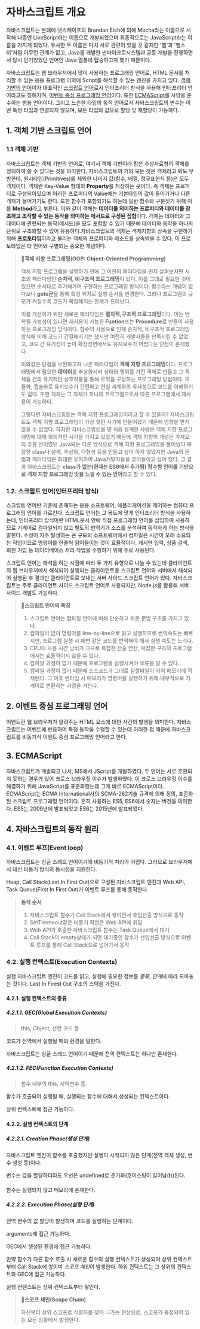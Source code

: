 # 자바스크립트 개요

자바스크립트는 본래에 넷스케이프의 Brandan Eich에 의해 Mocha라는 이름으로 시작해 나중엔 LiveScript라는 이름으로 개발되었으며 최종적으로는 JavaScript라는 이름을 가지게 되었다. 유사한 두 이름은 마치 서로 관련이 있을 것 같지만 '햄'과 '햄스터'처럼 아무런 관계가 없고, Java를 개발한 썬마이크로시스템과 공동 개발을 진행하면서 당시 인기있었던 언어인 Java 열풍에 탑승하고자 했기 때문이다.

자바스크립트는 웹 브라우저에서 많이 사용하는 프로그래밍 언어로, HTML 문서를 처리할 수 있는 응용 프로그램 이외에 Script를 해석할 수 있는 엔진을 가지고 있다. [객체 기반의 언어](#1-객체-기반)이자 대표적인 [스크립트 언어](#2-스크립트-언어인터프리터-방식)로서 인터프리터 방식을 사용해 인터프리터 언어라고도 칭해지며, [이벤트 중심 프로그래밍 언어](#이벤트-중심-프로그래밍-언어)이다. 또한 [ECMAScript](#ecmascript)를 사양을 준수하는 범용 언어이다. 그리고 느슨한 타입의 동적 언어로서 자바스크립트의 변수는 어떤 특정 타입과 연결되지 않으며, 모든 타입의 값으로 할당 및 재할당이 가능하다.

## 1. 객체 기반 스크립트 언어

### 1.1 객체 기반

자바스크립트는 객체 기반의 언어로, 여기서 객체 기반이라 함은 추상자료형의 객체를 정의하여 쓸 수 있다는 것을 의미한다. 자바스크립트의 거의 모든 것은 객체라고 봐도 무방한데, 원시타입(Primitives)를 제외한 나머지 값(함수, 배열, 정규표현식 등)은 모두 객체이다. 객체란 Key-Value 형태의 **Property**를 저장하는 곳이다. 즉 객체는 프로퍼티로 구성되어있으며 이러한 프로퍼티의 Value에는 기본타입의 값이 들어가거나 다른 객체가 들어가기도 한다. 또한 함수가 포함되기도 하는데 일반 함수와 구분짓기 위해 이를 **Method**라고 부른다. 이와 같이 객체는 **데이터를 의미하는 프로퍼티와 데이터를 참조하고 조작할 수 있는 동작을 의미하는 메서드로 구성된 집합**이다. 객체는 데이터와 그 데이터에 관련되는 동작(메서드)을 모두 포함할 수 있기 때문에 데이터와 동작을 하나의 단위로 구조화할 수 있어 유용하다.자바스크립트의 객체는 객체지향의 상속을 구현하기 위해 **프로토타입**이라고 불리는 객체의 프로퍼티와 메소드를 상속받을 수 있다. 이 프로토타입은 타 언어와 구별되는 중요한 개념이다.

> **📌객체 지향 프로그래밍(OOP: Object-Oriented Programming)**<br/>
>
> 객체 지향 프로그램을 설명하기 전에 그 이전의 패러다임을 먼저 살펴보자면 시초의 패러다임인 **순차적, 비구조적 프로그래밍**이 있다. 이름 그대로 필요한 것이 있으면 순서대로 추가해가며 구현하는 프로그래밍 방식이다. 함수라는 개념이 없다보니 **goto문**을 통해 특정 위치로 실행 순서를 변경한다. 그러나 프로그램의 규모가 커질수록 코드가 복잡해지는 한계가 드러난다.
>
> 이를 개선하기 위한 새로운 패러다임은 **절차적,구조적 프로그래밍**이다. 이는 반복될 가능성이 있다면 재사용이 가능한 **Funtion**또는 **Procedure**로 만들어 사용하는 프로그래밍 방식이다. 함수의 사용으로 인해 순차적, 비구조적 프로그래밍 방식에 비해 코드가 간결해지기는 했지만 여전히 개발자들을 만족시킬 수 없었고, 코드 간 유기성이 높아 확장성면에서도 유지보수가 어렵다는 단점이 존재했다.
>
> 이와같은 단점을 보완하고자 나온 패러다임이 **객체 지향 프로그래밍**이다. 프로그래밍에서 필요한 **데이터**를 추상화시켜 상태와 행위를 가진 객체로 만들고 그 객체들 간의 유기적인 상호작용을 통해 로직을 구성하는 프로그래밍 방법이다. 모듈화, 캡슐화로 유지보수가 간편하고 현실 세계와의 유사성으로 코드를 이해하기도 쉽다. 또한 객체는 그 자체가 하나의 프로그램으로서 다른 프로그램에서 재사용이 가능하다.
>
> 그렇다면 자바스크립트는 객체 지향 프로그래밍이라고 할 수 있을까? 자바스크립트도 객체 지향 프로그래밍이 가장 핫한 시기에 만들어졌기 때문에 영향을 받지 않을 수 없었다. 하지만 자바스크립트를 맨 처음 설계한 사람은 객체 지향 프로그래밍에 대해 회의적인 시각을 가지고 있었기 때문에 객체 지향의 개녕은 가져오되 주류 언어였던 Java와는 다른 방식으로 객체 지향 프로그래밍을 풀어냈다.복잡한 class나 설계, 추상화, 다형성 등을 만들고 싶어 하지 않았지만 Java의 문법과 패러다임은 최대한 유지하여 Java개발자들을 끌어들이고 싶어 했다. 그 결과 자바스크립트는 **class가 없는(현재는 ES6에서 추가됨) 함수형 언어를 기반으로 객체 지향 프로그래밍 맛을 느낄 수 있는 언어**라고 할 수 있다.

### 1.2. 스크립트 언어(인터프리터 방식)

스크립트 언어란 기존에 존재하는 응용 소프트웨어, 애플리케이션을 제어하는 컴퓨터 프로그래밍 언어를 가르킨다. 스크립트 언어는 그 용도에 맞게 인터프리터 방식을 사용하는데, 인터프리터 방식이란 HTML문서 안에 직접 프로그래밍 언어를 삽입하여 사용하므로 기계어로 컴파일되지 않고 별도의 번역기가 소스를 분석하여 동작하게 하는 방식을 말한다. 수정이 자주 발생하는 큰 규모의 소프트웨어에서 컴파일은 시간이 오래 소요되는 작업이므로 명령어를 한줄씩 읽어들이는 것이 효율적이다. 게시판 입력, 상품 검색, 회원 가입 등 데이터베이스 처리 작업을 수행하기 위해 주로 사용된다.

스크립트 언어는 해석을 하는 시점에 따라 두 가지 유형으로 나눌 수 있는데 클라이언트의 웹 브라우저에서 해석되어 실행되는 클라이언트용 스크립트 언어와 서버에서 해석되어 실행된 후 결과만 클라이언트로 보내는 서버 사이드 스크립트 언어가 있다. 자바스크립트는 주로 클라이언트 사이드 스크립트 언어로 사용되지만, Node.js를 활용해 서버 사이드 개발도 가능하다.

> **📌스크립트 언어의 특징**
>
> 1.  스크립트 언어는 컴파일 언어에 비해 단순하고 쉬운 문법 구조를 가지고 있다.
> 2.  컴파일러 없이 명령어를 line-by-line으로 읽고 실행하므로 번역속도는 빠르지만, 프로그램 실행 시 매번 같은 코드를 번역해야 해서 실행 속도는 느리다.
> 3.  CPU의 사용 시간 낭비가 크므로 복잡한 산술 연산, 복잡한 구조의 프로그램에서는 효율적이지 않을 수 있다.
> 4.  컴파일 과정이 없기 때문에 프로그램을 실행시켜야 오류를 알 수 있다..
> 5.  컴파일 과정이 없기 때문에 소스코드가 그대로 실행파일이 되어 메모리에 적재된다. 그 이후 런타임 시 메모리가 명령어를 실행하기 위해 내부적으로 기계어로 변환하는 과정을 거친다.

## 2. 이벤트 중심 프로그래밍 언어

이벤트란 웹 브라우저가 알려주는 HTML 요소에 대한 사건의 발생을 의미한다. 자바스크립트는 이벤트에 반응하여 특정 동작을 수행할 수 있는데 이러한 점 때문에 자바스크립트를 비동기식 이벤트 중심 프로그래밍 언어라고 한다.

## 3. ECMAScript

자바스크립트가 개발되고 나서, MS에서 JScript를 개발하였다. 두 언어는 서로 호환되지 못하는 경우가 있어 크로스 브라우징 이슈가 발생하였다. 이 크로스 브라우징 이슈를 해결하기 위해 JavaScript를 표준화했는데 그게 바로 ECMAScript이다. ECMAScript는 ECMA International사의 SCMA-262기술 규격에 의해 정의, 표준화된 스크립트 프로그래밍 언어이다. 흔히 사용하는 ES5, ES6에서 숫자는 버전을 의미한다. ES5는 2009년에 발표되었고 ES6는 2015년에 발표되었다.

## 4. 자바스크립트의 동작 원리

### 4.1. 이벤트 루프(Event loop)

자바스크립트는 싱글 스레드 언어이기에 비동기적 처리가 어렵다. 그러므로 브라우저에서 대신 비동기 방식의 동시성을 지원한다.

Heap, Call Stack(Last In First Out)으로 구성된 자바스크립트 엔진과 Web API, Task Queue(First In First Out)가 이벤트 루프를 통해 동작한다.

> **동작 순서**
>
> 1. 자바스크립트 함수가 Call Stack에서 쌓이면서 후입선출 방식으로 동작
> 2. SetTimmeout같은 비동기 작업은 Web API에 위임
> 3. Web API가 호출한 자바스크립트 함수는 Task Queue에서 대기
> 4. Call Stack이 empty상태가 되면 대기중인 함수가 선입선출 방식으로 이벤트 루프를 통해 Call Stack으로 넘어가서 동작

### 4.2. 실행 컨텍스트(Execution Contexts)

실행 자바스크립트 엔진이 코드를 읽고, 실행에 필요한 정보를 _종류_, *단계*에 따라 모아놓는 것이다.
Last In Firest Out 구조의 스택을 가진다.

#### 4.2.1. 실행 컨텍스트의 종류

##### 4.2.1.1. GEC(Global Execution Contexts)

> this, Object, 선언 코드 등

코드가 전역에서 실행될 때의 환경을 말한다.

자바스크립트는 싱글 스레드 언어이기 때문에 전역 컨텍스트는 하나만 존재한다.

##### 4.2.1.2. FEC(Function Execution Contexts)

> 함수 내부의 this, 지역변수 등.

함수가 호출되어 실행될 때, 실행되는 함수에 대해서 생성되는 컨텍스트이다.

상위 컨텍스트에 접근 가능하다.

#### 4.2.2. 실행 컨텍스트의 단계

##### 4.2.2.1. Creation Phase(생성 단계)

자바스크립트 엔진이 함수를 호출했지만 실행이 시작되지 않은 단계(전역 객체 생성, 변수 생성 등)이다.

변수는 값을 할당하더라도 우선은 undefined로 초기화(호이스팅이 일어남(❗))된다.

함수는 실행되지 않고 메모리에 존재한다.

##### 4.2.2.2. Execution Phase(실행 단계)

전역 변수의 값 할당이 발생하며 코드를 실행하는 단계이다.

arguments에 접근 가능하다.

GEC에서 생성된 환경에 접근 가능하다.

만약 함수가 다른 함수 호출 시 새로운 함수의 실행 컨텍스트가 생성되며 상위 컨텍스트부터 Call Stack에 쌓이며 *스코프 체인*이 발생한다. 하위 컨텍스트는 그 상위의 컨텍스트와 GEC에 접근 가능하다.

실행 컨텐스트는 상위 컨텍스트부터 쌓인다.

> **📌스코프 체인(Scope Chain)**
>
> 자신부터 상위 스코프로 식별자를 찾아 나가는 현상으로, 스코프가 중첩되어 있는 모든 상황에서 발생한다.
